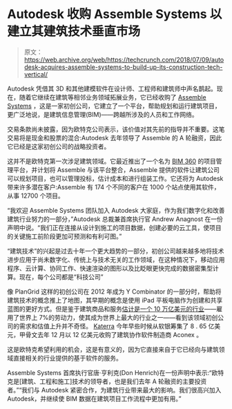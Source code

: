 # Autodesk 收购 Assemble Systems 以建立其建筑技术垂直市场 

> 原文：<https://web.archive.org/web/https://techcrunch.com/2018/07/09/autodesk-acquires-assemble-systems-to-build-up-its-construction-tech-vertical/>

Autodesk 凭借其 3D 和其他建模软件在设计师、工程师和建筑师中声名鹊起。现在，随着它继续在建筑等相邻业务领域拓展业务，它已经收购了 [Assemble Systems](https://web.archive.org/web/20230130100805/https://assemblesystems.com/) ，这是一家初创公司，它建立了一个平台，帮助规划和运行建筑项目，更广泛地说，是建筑信息管理(BIM)——跨越所涉及的人员和工作网络。

交易条款尚未披露，因为欧特克公司表示，该价值对其先前的指导并不重要。这笔交易将是现金和股票的混合:Autodesk 去年领导了 Assemble 的 A 轮融资，因此它已经是这家初创公司的战略投资者。

这并不是欧特克第一次涉足建筑领域。它最近推出了一个名为 [BIM 360](https://web.archive.org/web/20230130100805/https://bim360.autodesk.com/) 的项目管理平台，并计划将 Assemble 与该平台整合，Assemble 提供的软件让建筑公司可以规划项目，也可以管理投标，估计成本和进行组装工作。它还将为 Autodesk 带来许多潜在客户:Assemble 有 174 个不同的客户在 1000 个站点使用其软件，从事 12700 个项目。

“我欢迎 Assemble Systems 团队加入 Autodesk 大家庭，作为我们数字化和改善建筑行业努力的一部分，”Autodesk 总裁兼首席执行官 Andrew Anagnost 在一份声明中说。“我们正在连接从设计到施工的项目数据，创建必要的云工具，使项目的关键施工前阶段更加可预测和有利可图。”

“建筑技术”的兴起是过去十年一个更大趋势的一部分，初创公司越来越多地将技术进步应用于尚未数字化、传统上与技术无关的工作领域，在这种情况下，移动应用程序、云计算、协同工作、快速渲染的图形以及比眨眼更快完成的数据密集型计算。现在，每个公司都是“科技公司”

像 PlanGrid 这样的初创公司在 2012 年成为 Y Combinator 的一部分时，帮助将建筑技术的概念推上了地图，其早期的概念是使用 iPad 平板电脑作为创建和共享蓝图的更好方式。但是鉴于建筑商品和服务[估计是一个 10 万亿美元的行业](https://web.archive.org/web/20230130100805/https://www.mckinsey.com/industries/capital-projects-and-infrastructure/our-insights/reinventing-construction-through-a-productivity-revolution)——雇用了世界上 7%的劳动力，使其成为世界上最大的行业之一——看到该领域初创公司的需求和估值上升并不奇怪。 [Katerra](https://web.archive.org/web/20230130100805/https://techcrunch.com/2018/01/24/construction-startup-katerra-gets-865m-in-softbanks-latest-mega-round/) 今年早些时候从软银筹集了 8 . 65 亿美元，甲骨文去年 12 月以 12 亿美元收购了建筑协作软件制造商 Aconex 。

这是欧特克希望利用的机会，这是有意义的，因为它直接来自于它已经向与建筑领域直接相关的行业提供的基于软件的服务。

Assemble Systems 首席执行官唐·亨利克(Don Henrich)在一份声明中表示:“欧特克是[建筑、工程和施工]技术的领导者，也是我们去年 A 轮融资的主要投资者。”“我们与 Autodesk 紧密合作，为建筑行业带来最大的影响。我们很高兴加入 Autodesk，并继续使 BIM 数据在建筑项目工作流程中更加有用。”